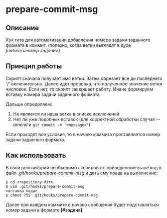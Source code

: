 # prepare-commit-msg

## Описание

Хук гита для автоматизации добавления номера задачи заданного формата в коммит.
(полезно, когда ветки выглядят в духе _feature/<номер задачи>_)

## Принцип работы

Скрипт сначала получает имя ветки. Затем обрезает все до последнего '/' включительно.
Далее идет проверка, что полученное значение ветки числовое. Если нет, то скрипт завершает работу.
Иначе формируем вставку номера задачи заданного формата.

Дальше определяем:
1. Не является ли наша ветка в списке исключений
1. Нет ли уже подобных вставок (для корректной обработки случая _--amend_ и `git commit -m '<message>'`)

Если проходят все условия, то в начало коммита проставляется номер задачи заданного формата.

## Как использовать

В свой репозиторий необходимо скопировать приведенный выше код в файл _.git/hooks/prepare-commit-msg_ и дать ему права на выполнение:
```shell
$ cd <repository-dir>
$ vim .git/hooks/prepare-commit-msg
<вставка кода>
$ chmod 755 .git/hooks/prepare-commit-msg
```
Далее при каждом коммите в начало сообщения будет подставляться номер задачи в формате **[#задача]**
